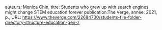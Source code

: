 auteurs: Monica Chin, 
titre: Students who grew up with search engines might change STEM education forever
publication:The Verge, 
année: 2021, 
p.,
URL: https://www.theverge.com/22684730/students-file-folder-directory-structure-education-gen-z

